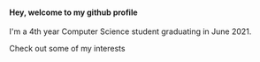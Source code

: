 #### Hey, welcome to my github profile

I'm a 4th year Computer Science student graduating in June 2021.

Check out some of my interests
